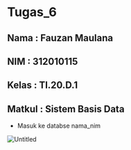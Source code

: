 # Tugas_6
## Nama   : Fauzan Maulana
## NIM    : 312010115
## Kelas  : TI.20.D.1
## Matkul : Sistem Basis Data

- Masuk ke databse nama_nim

![Untitled](https://user-images.githubusercontent.com/101807419/174796867-31764959-281f-48e8-8ebc-9596ee923b6e.png)
